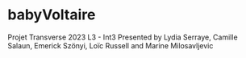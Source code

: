 ﻿# babyVoltaire

Projet Transverse 2023
L3 - Int3
Presented by Lydia Serraye, Camille Salaun, Emerick Szönyi, Loïc Russell and Marine Milosavljevic
